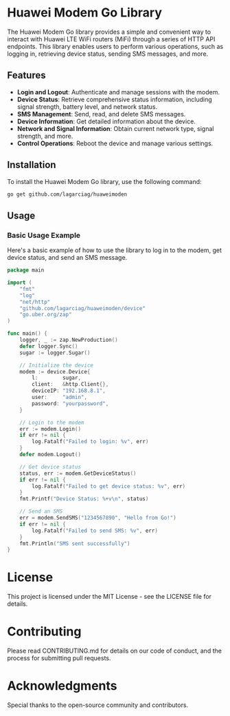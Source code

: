 # Huawei Modem Go Library

The Huawei Modem Go library provides a simple and convenient way to interact with Huawei LTE WiFi routers (MiFi) through a series of HTTP API endpoints. This library enables users to perform various operations, such as logging in, retrieving device status, sending SMS messages, and more.

## Features

- **Login and Logout**: Authenticate and manage sessions with the modem.
- **Device Status**: Retrieve comprehensive status information, including signal strength, battery level, and network status.
- **SMS Management**: Send, read, and delete SMS messages.
- **Device Information**: Get detailed information about the device.
- **Network and Signal Information**: Obtain current network type, signal strength, and more.
- **Control Operations**: Reboot the device and manage various settings.

## Installation

To install the Huawei Modem Go library, use the following command:

```sh
go get github.com/lagarciag/huaweimoden
```

## Usage
### Basic Usage Example
Here's a basic example of how to use the library to log in to the modem, get device status, and send an SMS message.

```go
package main

import (
	"fmt"
	"log"
	"net/http"
	"github.com/lagarciag/huaweimoden/device"
	"go.uber.org/zap"
)

func main() {
	logger, _ := zap.NewProduction()
	defer logger.Sync()
	sugar := logger.Sugar()

	// Initialize the device
	modem := device.Device{
		l:        sugar,
		client:   &http.Client{},
		deviceIP: "192.168.8.1",
		user:     "admin",
		password: "yourpassword",
	}

	// Login to the modem
	err := modem.Login()
	if err != nil {
		log.Fatalf("Failed to login: %v", err)
	}
	defer modem.Logout()

	// Get device status
	status, err := modem.GetDeviceStatus()
	if err != nil {
		log.Fatalf("Failed to get device status: %v", err)
	}
	fmt.Printf("Device Status: %+v\n", status)

	// Send an SMS
	err = modem.SendSMS("1234567890", "Hello from Go!")
	if err != nil {
		log.Fatalf("Failed to send SMS: %v", err)
	}
	fmt.Println("SMS sent successfully")
}
```

# License
This project is licensed under the MIT License - see the LICENSE file for details.

# Contributing
Please read CONTRIBUTING.md for details on our code of conduct, and the process for submitting pull requests.

# Acknowledgments
Special thanks to the open-source community and contributors.


